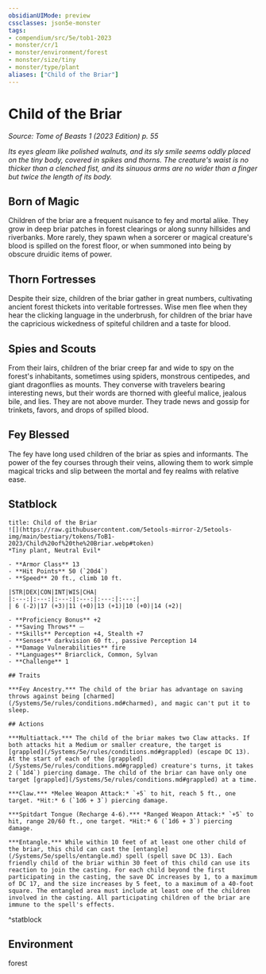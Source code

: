 ```yaml
---
obsidianUIMode: preview
cssclasses: json5e-monster
tags:
- compendium/src/5e/tob1-2023
- monster/cr/1
- monster/environment/forest
- monster/size/tiny
- monster/type/plant
aliases: ["Child of the Briar"]
---
```

# Child of the Briar
*Source: Tome of Beasts 1 (2023 Edition) p. 55*  

*Its eyes gleam like polished walnuts, and its sly smile seems oddly placed on the tiny body, covered in spikes and thorns. The creature's waist is no thicker than a clenched fist, and its sinuous arms are no wider than a finger but twice the length of its body.*

## Born of Magic

Children of the briar are a frequent nuisance to fey and mortal alike. They grow in deep briar patches in forest clearings or along sunny hillsides and riverbanks. More rarely, they spawn when a sorcerer or magical creature's blood is spilled on the forest floor, or when summoned into being by obscure druidic items of power.

## Thorn Fortresses

Despite their size, children of the briar gather in great numbers, cultivating ancient forest thickets into veritable fortresses. Wise men flee when they hear the clicking language in the underbrush, for children of the briar have the capricious wickedness of spiteful children and a taste for blood.

## Spies and Scouts

From their lairs, children of the briar creep far and wide to spy on the forest's inhabitants, sometimes using spiders, monstrous centipedes, and giant dragonflies as mounts. They converse with travelers bearing interesting news, but their words are thorned with gleeful malice, jealous bile, and lies. They are not above murder. They trade news and gossip for trinkets, favors, and drops of spilled blood.

## Fey Blessed

The fey have long used children of the briar as spies and informants. The power of the fey courses through their veins, allowing them to work simple magical tricks and slip between the mortal and fey realms with relative ease.

## Statblock

```ad-statblock
title: Child of the Briar
![](https://raw.githubusercontent.com/5etools-mirror-2/5etools-img/main/bestiary/tokens/ToB1-2023/Child%20of%20the%20Briar.webp#token)
*Tiny plant, Neutral Evil*

- **Armor Class** 13
- **Hit Points** 50 (`20d4`)
- **Speed** 20 ft., climb 10 ft.

|STR|DEX|CON|INT|WIS|CHA|
|:---:|:---:|:---:|:---:|:---:|:---:|
| 6 (-2)|17 (+3)|11 (+0)|13 (+1)|10 (+0)|14 (+2)|

- **Proficiency Bonus** +2
- **Saving Throws** ⏤
- **Skills** Perception +4, Stealth +7
- **Senses** darkvision 60 ft., passive Perception 14
- **Damage Vulnerabilities** fire
- **Languages** Briarclick, Common, Sylvan
- **Challenge** 1

## Traits

***Fey Ancestry.*** The child of the briar has advantage on saving throws against being [charmed](/Systems/5e/rules/conditions.md#charmed), and magic can't put it to sleep.

## Actions

***Multiattack.*** The child of the briar makes two Claw attacks. If both attacks hit a Medium or smaller creature, the target is [grappled](/Systems/5e/rules/conditions.md#grappled) (escape DC 13). At the start of each of the [grappled](/Systems/5e/rules/conditions.md#grappled) creature's turns, it takes 2 (`1d4`) piercing damage. The child of the briar can have only one target [grappled](/Systems/5e/rules/conditions.md#grappled) at a time.

***Claw.*** *Melee Weapon Attack:* `+5` to hit, reach 5 ft., one target. *Hit:* 6 (`1d6 + 3`) piercing damage.

***Spitdart Tongue (Recharge 4-6).*** *Ranged Weapon Attack:* `+5` to hit, range 20/60 ft., one target. *Hit:* 6 (`1d6 + 3`) piercing damage.

***Entangle.*** While within 10 feet of at least one other child of the briar, this child can cast the [entangle](/Systems/5e/spells/entangle.md) spell (spell save DC 13). Each friendly child of the briar within 30 feet of this child can use its reaction to join the casting. For each child beyond the first participating in the casting, the save DC increases by 1, to a maximum of DC 17, and the size increases by 5 feet, to a maximum of a 40-foot square. The entangled area must include at least one of the children involved in the casting. All participating children of the briar are immune to the spell's effects.
```
^statblock

## Environment

forest